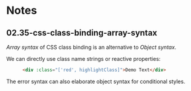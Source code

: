 # Notes

## 02.35-css-class-binding-array-syntax

_Array syntax_ of CSS class binding is an alternative to _Object syntax_.

We can directly use class name strings or reactive properties:

```html
      <div :class="['red', highlightClass]">Demo Text</div>
```

The error syntax can also elaborate object syntax for conditional styles.

